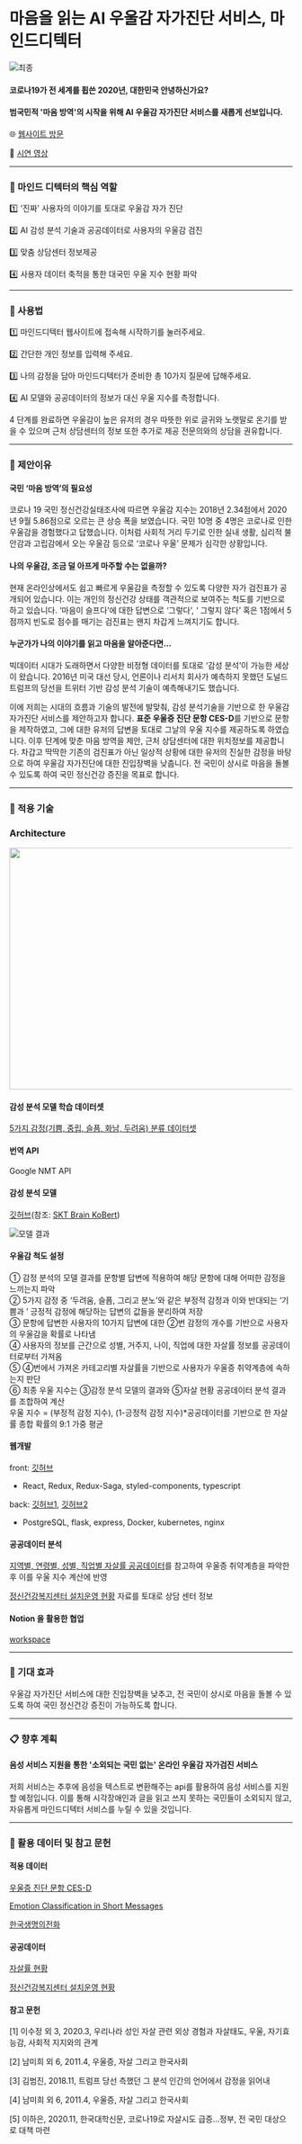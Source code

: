 # 마음을 읽는 AI 우울감 자가진단 서비스, 마인드디텍터
![최종](https://user-images.githubusercontent.com/76239801/102711571-14060f80-42fe-11eb-9088-54fa0f3e5fb6.jpg)
  
#### 코로나19가 전 세계를 휩쓴 2020년, 대한민국 안녕하신가요? 
#### 범국민적 '마음 방역'의 시작을 위해 AI 우울감 자가진단 서비스를 새롭게 선보입니다.

:globe_with_meridians: [웹사이트 방문](http://minddetector.me/)

:movie_camera: [시연 영상](https://www.youtube.com/watch?v=tsU0ktw2vV4&feature=youtu.be)
- - -
### :pushpin: 마인드 디텍터의 핵심 역할

:one: '진짜' 사용자의 이야기를 토대로 우울감 자가 진단

:two: AI 감성 분석 기술과 공공데이터로 사용자의 우울감 검진

:three: 맞춤 상담센터 정보제공

:four: 사용자 데이터 축적을 통한 대국민 우울 지수 현황 파악
- - -
### :book: 사용법

:one: 마인드디텍터 웹사이트에 접속해 시작하기를 눌러주세요.

:two: 간단한 개인 정보를 입력해 주세요.

:three: 나의 감정을 담아 마인드디텍터가 준비한 총 10가지 질문에 답해주세요.

:four: AI 모델와 공공데이터의 정보가 대신 우울 지수를 측정합니다.

4 단계를 완료하면 우울감이 높은 유저의 경우 따뜻한 위로 글귀와 노랫말로 온기를 받을 수 있으며 근처 상담센터의 정보 또한 추가로 제공 전문의와의 상담을 권유합니다.

- - -
### :eyes: 제안이유
#### 국민 ‘마음 방역’의 필요성

코로나 19 국민 정신건강실태조사에 따르면 우울감 지수는 2018년 2.34점에서 2020년 9월 5.86점으로 오르는 큰 상승 폭을 보였습니다. 국민 10명 중 4명은 코로나로 인한 우울감을 경험했다고 답했습니다. 이처럼 사회적 거리 두기로 인한 실내 생활, 심리적 불안감과 고립감에서 오는 우울감 등으로 ‘코로나 우울’ 문제가 심각한 상황입니다. 

#### 나의 우울감, 조금 덜 아프게 마주할 수는 없을까?

현재 온라인상에서도 쉽고 빠르게 우울감을 측정할 수 있도록 다양한 자가 검진표가 공개되어 있습니다. 이는 개인의 정신건강 상태를 객관적으로 보여주는 척도를 기반으로 하고 있습니다. ‘마음이 슬프다’에 대한 답변으로 ‘그렇다’, ‘ 그렇지 않다’ 혹은 1점에서 5점까지 빈도로 점수를 매기는 검진표는 왠지 차갑게 느껴지기도 합니다.

#### 누군가가 나의 이야기를 읽고 마음을 알아준다면...

빅데이터 시대가 도래하면서 다양한 비정형 데이터를 토대로 ‘감성 분석’이 가능한 세상이 왔습니다. 2016년 미국 대선 당시, 언론이나 리서치 회사가 예측하지 못했던 도널드 트럼프의 당선을 트위터 기반 감성 분석 기술이 예측해내기도 했습니다.

이에 저희는 시대의 흐름과 기술의 발전에 발맞춰, 감성 분석기술을 기반으로 한 우울감 자가진단 서비스를 제안하고자 합니다. **표준 우울증 진단 문항 CES-D**를 기반으로 문항을 제작하였고, 그에 대한 유저의 답변을 토대로 그날의 우울 지수를 제공하도록 하였습니다. 이후 단계에 맞춘 마음 방역을 제안, 근처 상담센터에 대한 위치정보를 제공합니다. 차갑고 딱딱한 기존의 검진표가 아닌 일상적 상황에 대한 유저의 진실한 감정을 바탕으로 하여 우울감 자가진단에 대한 진입장벽을 낮춥니다. 전 국민이 상시로 마음을 돌볼 수 있도록 하여 국민 정신건강 증진을 목표로 합니다.
- - -
### :musical_note: 적용 기술

### Architecture

<img src ="https://user-images.githubusercontent.com/46865281/102685064-15add580-4221-11eb-8562-5f59a23eb6a2.png" width="700px" height="430px">

#### 감성 분석 모델 학습 데이터셋

[5가지 감정(기쁨, 중립, 슬픔, 화남, 두려움) 분류 데이터셋](https://github.com/lukasgarbas/nlp-text-emotion)

#### 번역 API
Google NMT API

#### 감성 분석 모델

[깃허브](https://github.com/wansook0316/emotion_analysis)(참조: [SKT Brain KoBert](https://github.com/SKTBrain/KoBERT))

![모델 결과](https://user-images.githubusercontent.com/44315967/102754370-3b1d1980-43b0-11eb-9a2c-23478b660b0e.png)


#### 우울감 척도 설정
① 감정 분석의 모델 결과를 문항별 답변에 적용하여 해당 문항에 대해 어떠한 감정을 느끼는지 파악   
② 5가지 감정 중 ‘두려움, 슬픔, 그리고 분노’와 같은 부정적 감정과 이와 반대되는 ‘기쁨과 ’ 긍정적 감정에 해당하는 답변의 값들을 분리하여 저장  
③ 문항에 답변한 사용자의 10가지 답변에 대한 ②번 감정의 개수를 기반으로 사용자의 우울감을 확률로 나타냄   
④ 사용자의 정보를 근간으로 성별, 거주지, 나이, 직업에 대한 자살률 정보를 공공데이터로부터 가져옴   
⑤ ④번에서 가져온 카테고리별 자살률을 기반으로 사용자가 우울증 취약계층에 속하는지 판단   
⑥ 최종 우울 지수는 ③감정 분석 모델의 결과와 ⑤자살 현황 공공데이터 분석 결과를 조합하여 계산   
우울 지수 = (부정적 감정 지수), (1-긍정적 감정 지수)*공공데이터를 기반으로 한 자살률 종합 확률의 9:1 가중 평균   

#### 웹개발

front: [깃허브](https://github.com/seung-00/mind-detector-front)

 * React, Redux, Redux-Saga, styled-components, typescript

back: [깃허브1](https://github.com/penguin234/mind-detector-utils), [깃허브2](https://github.com/penguin234/mind-detector-operation)

* PostgreSQL, flask, express, Docker, kubernetes, nginx

#### 공공데이터 분석

[지역별, 연령별, 성별, 직업별 자살률 공공데이터](http://kostat.go.kr/portal/korea/index.action)를 참고하여 우울증 취약계층을 파악한 후 이를 우울 지수 계산에 반영

[정신건강복지센터 설치운영 현황](http://www.mohw.go.kr/upload/viewer/skin/doc.html?fn=1560908774347_20190619104614.hwp&rs=/upload/viewer/result/202012/) 자료를 토대로 상담 센터 정보 

#### Notion 을 활용한 협업

[workspace](https://www.notion.so/00data/)

- - -
### :high_brightness: 기대 효과
우울감 자가진단 서비스에 대한 진입장벽을 낮추고, 전 국민이 상시로 마음을 돌볼 수 있도록 하여 국민 정신건강 증진이 가능하도록 합니다.
- - -
### :clipboard: 향후 계획
#### 음성 서비스 지원을 통한 '소외되는 국민 없는' 온라인 우울감 자가검진 서비스

저희 서비스는 추후에 음성을 텍스트로 변환해주는 api를 활용하여 음성 서비스를 지원할 예정입니다. 이를 통해 시각장애인과 글을 읽고 쓰지 못하는 국민들이 소외되지 않고, 자유롭게 마인드디텍터 서비스를 누릴 수 있을 것입니다.
- - -
### :paperclip: 활용 데이터 및 참고 문헌
#### 적용 데이터
[우울증 진단 문항 CES-D](https://www.midss.org/content/center-epidemiologic-studies-depression-scale-ces-d)

[Emotion Classification in Short Messages](https://github.com/lukasgarbas/nlp-text-emotion)

[한국생명의전화](https://lifeline.or.kr/business/board.php?page=1&gubun=public&keyfield=&keyword=&keyCate=)

#### 공공데이터
[자살률 현황](http://kostat.go.kr/portal/korea/index.action)

[정신건강복지센터 설치운영 현황](http://www.mohw.go.kr/upload/viewer/skin/doc.html?fn=1560908774347_20190619104614.hwp&rs=/upload/viewer/result/202012/)


#### 참고 문헌
[1] 이수정 외 3, 2020.3, 우리나라 성인 자살 관련 외상 경험과 자살태도, 우울, 자기효능감, 사회적 지지와의 관계

[2] 남미희 외 6, 2011.4, 우울증, 자살 그리고 한국사회

[3] 김범진, 2018.11, 트럼프 당선 측했던 그 분석 인간의 언어에서 감정을 읽어내

[4] 남미희 외 6, 2011.4, 우울증, 자살 그리고 한국사회

[5] 이하은, 2020.11, 한국대학신문, 코로나19로 자살시도 급증…정부, 전 국민 대상으로 대책 마련
